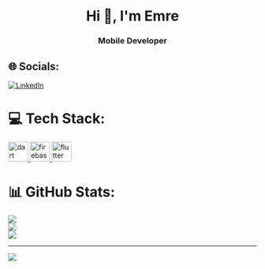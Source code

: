 <h1 align="center">Hi 👋, I'm Emre</h1>
<h3 align="center">Mobile Developer</h3>

## 🌐 Socials:
[![LinkedIn](https://img.shields.io/badge/LinkedIn-%230077B5.svg?logo=linkedin&logoColor=white)](https://linkedin.com/in/verchies) 

# 💻 Tech Stack:
<p align="left"> <a href="https://dart.dev" target="_blank" rel="noreferrer"> <img src="https://www.vectorlogo.zone/logos/dartlang/dartlang-icon.svg" alt="dart" width="40" height="40"/> </a> <a href="https://firebase.google.com/" target="_blank" rel="noreferrer"> <img src="https://www.vectorlogo.zone/logos/firebase/firebase-icon.svg" alt="firebase" width="40" height="40"/> </a> <a href="https://flutter.dev" target="_blank" rel="noreferrer"> <img src="https://www.vectorlogo.zone/logos/flutterio/flutterio-icon.svg" alt="flutter" width="40" height="40"/> </a> </p>

# 📊 GitHub Stats:
![](https://github-readme-stats.vercel.app/api?username=Verchies&theme=dark&hide_border=true&include_all_commits=true&count_private=true)<br/>
![](https://github-readme-streak-stats.herokuapp.com/?user=Verchies&theme=dark&hide_border=true)<br/>
![](https://github-readme-stats.vercel.app/api/top-langs/?username=Verchies&theme=dark&hide_border=true&include_all_commits=true&count_private=true&layout=compact)

---
[![](https://visitcount.itsvg.in/api?id=Verchies&icon=0&color=0)](https://visitcount.itsvg.in)

<!-- Proudly created with GPRM ( https://gprm.itsvg.in ) -->

